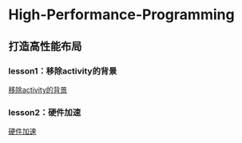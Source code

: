 # High-Performance-Programming

## 打造高性能布局

### lesson1：移除activity的背景

[移除activity的背景](./ui-remove-default-background.md)

### lesson2：硬件加速

[硬件加速](./ui-hardware-accelerate.md)
